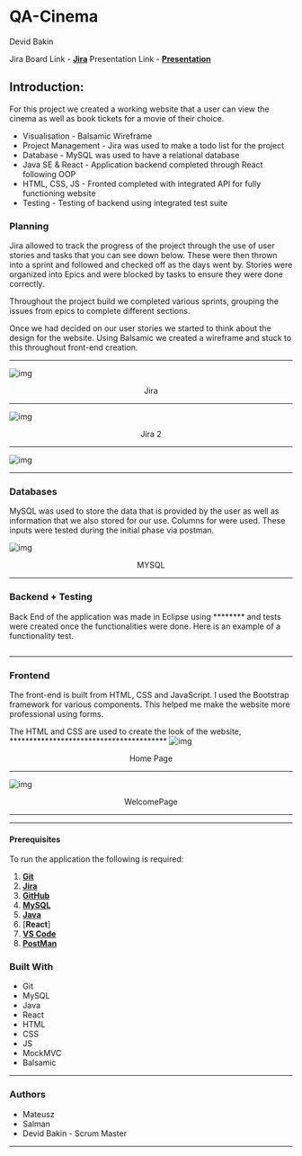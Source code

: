 # QA-Cinema 

Devid Bakin 

Jira Board Link - [**Jira**](https://northerncreator.atlassian.net/jira/software/projects/QC/boards/6/backlog)
Presentation Link - [**Presentation**](https://docs.google.com/presentation/d/1oQOSSObrIJ8hMgzoRVb1WkP1Aa-d9hJUKLs-lK2gk0o/edit#slide=id.g12c536c4085_0_1299)

## Introduction:

For this project we created a working website that a user can view the cinema as well as book tickets for a movie of their choice. 
* Visualisation - Balsamic Wireframe
* Project Management - Jira was used to make a todo list for the project
* Database - MySQL was used to have a relational database 
* Java SE & React - Application backend completed through React following OOP
* HTML, CSS, JS - Fronted completed with integrated API for fully functioning website
* Testing - Testing of backend using integrated test suite

### Planning
Jira allowed to track the progress of the project through the use of user stories and tasks that you can see down below. These were then thrown into a sprint and followed and checked off as the days went by. Stories were organized into Epics and were blocked by tasks to ensure they were done correctly.

Throughout the project build we completed various sprints, grouping the issues from epics to complete different sections.

Once we had decided on our user stories we started to think about the design for the website. Using Balsamic we created a wireframe and stuck to this throughout front-end creation.

___

![img]()
<p align = "center">Jira</p> 

___

![img]()
<p align = "center">Jira 2</p> 

___

![img]()
<p align = "center"></p> 

___


### Databases

MySQL was used to store the data that is provided by the user as well as information that we also stored for our use. Columns for  were used. These inputs were tested during the initial phase via postman.

![img]()
<p align = "center">MYSQL</p>

___


### Backend + Testing

Back End of the application was made in Eclipse using ******** and tests were created once the functionalities were done. Here is an example of a functionality test.

```

```
___

### Frontend

The front-end is built from HTML, CSS and JavaScript. I used the Bootstrap framework for various components. This helped me make the website more professional using forms.

The HTML and CSS are used to create the look of the website, ****************************************
![img]()
<p align = "center">Home Page</p>

___

![img]()
<p align = "center">WelcomePage</p>

___

___


#### Prerequisites

To run the application the following is required:

1. [**Git**](https://gitforwindows.org/)
2. [**Jira**](https://www.atlassian.com/software/jira)
3. [**GitHub**](https://github.com/)
4. [**MySQL**](https://dev.mysql.com/downloads/windows/installer/8.0.html)
5. [**Java**](https://www.oracle.com/java/technologies/downloads/#java17)
6. [**React**]
7. [**VS Code**](https://code.visualstudio.com/)
8. [**PostMan**]()



### Built With

* Git
* MySQL
* Java
* React
* HTML
* CSS
* JS
* MockMVC
* Balsamic

___

### Authors
* Mateusz 
* Salman 
* Devid Bakin - Scrum Master


___


